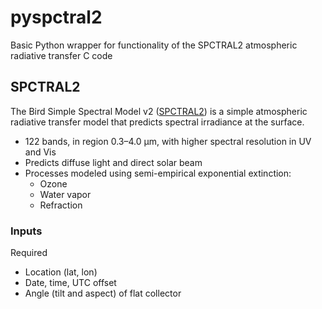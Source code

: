 # pyspctral2
Basic Python wrapper for functionality of the SPCTRAL2 atmospheric radiative transfer C code

## SPCTRAL2

The Bird Simple Spectral Model v2 ([SPCTRAL2](http://rredc.nrel.gov/solar/models/spectral/)) is a simple atmospheric radiative transfer model that predicts spectral irradiance at the surface.
* 122 bands, in region 0.3&ndash;4.0 &mu;m, with higher spectral resolution in UV and Vis
* Predicts diffuse light and direct solar beam
* Processes modeled using semi-empirical exponential extinction:
  * Ozone
  * Water vapor
  * Refraction

### Inputs

Required
* Location (lat, lon)
* Date, time, UTC offset
* Angle (tilt and aspect) of flat collector


